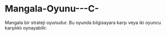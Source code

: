 # Mangala-Oyunu---C-
Mangala bir strateji oyunudur. Bu oyunda bilgisayara karşı veya iki oyuncu karşılıklı oynayabilir.
